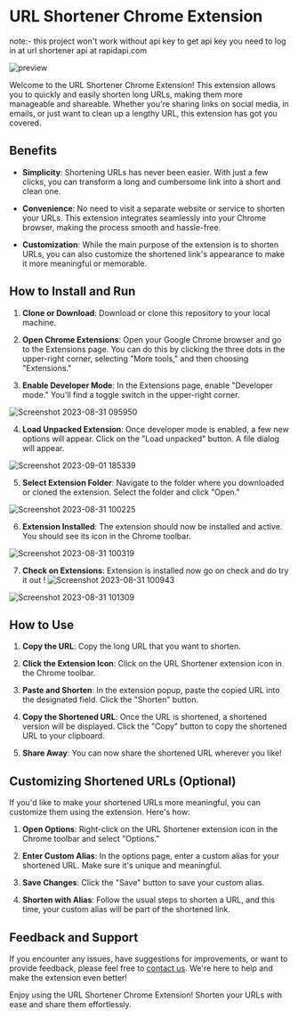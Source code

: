 # URL Shortener Chrome Extension
note:- this project won't work without api key to get api key you need to log in at  url shortener api at rapidapi.com 

![preview](https://github.com/ShreeveshKumar/URL-shortner-extension/assets/115733778/41df2c0a-9bf0-4de1-a799-a2175b5e665c)



Welcome to the URL Shortener Chrome Extension! This extension allows you to quickly and easily shorten long URLs, making them more manageable and shareable. Whether you're sharing links on social media, in emails, or just want to clean up a lengthy URL, this extension has got you covered.




## Benefits

- **Simplicity**: Shortening URLs has never been easier. With just a few clicks, you can transform a long and cumbersome link into a short and clean one.

- **Convenience**: No need to visit a separate website or service to shorten your URLs. This extension integrates seamlessly into your Chrome browser, making the process smooth and hassle-free.

- **Customization**: While the main purpose of the extension is to shorten URLs, you can also customize the shortened link's appearance to make it more meaningful or memorable.

## How to Install and Run

1. **Clone or Download**: Download or clone this repository to your local machine.

2. **Open Chrome Extensions**: Open your Google Chrome browser and go to the Extensions page. You can do this by clicking the three dots in the upper-right corner, selecting "More tools," and then choosing "Extensions."

3. **Enable Developer Mode**: In the Extensions page, enable "Developer mode." You'll find a toggle switch in the upper-right corner.

![Screenshot 2023-08-31 095950](https://github.com/ShreeveshKumar/URL-shortner-extension/assets/115733778/ffb5c4c4-939d-45ca-8d16-9ee15b0cbb25)


4. **Load Unpacked Extension**: Once developer mode is enabled, a few new options will appear. Click on the "Load unpacked" button. A file dialog will appear.

![Screenshot 2023-09-01 185339](https://github.com/ShreeveshKumar/URL-shortner-extension/assets/115733778/8f786e81-ef41-450f-b736-4862953b5963)



5. **Select Extension Folder**: Navigate to the folder where you downloaded or cloned the extension. Select the folder and click "Open."


![Screenshot 2023-08-31 100225](https://github.com/ShreeveshKumar/URL-shortner-extension/assets/115733778/4f0ab16b-fcef-49a1-8cd2-35f376b4b04b)


6. **Extension Installed**: The extension should now be installed and active. You should see its icon in the Chrome toolbar.

![Screenshot 2023-08-31 100319](https://github.com/ShreeveshKumar/URL-shortner-extension/assets/115733778/ee02e9c4-fe00-41c2-9fb1-7db3dba86d7d)


7. **Check on Extensions**: Extension is installed now go on check and do try it out ! 
![Screenshot 2023-08-31 100943](https://github.com/ShreeveshKumar/URL-shortner-extension/assets/115733778/8f0fab38-1c46-4d6e-9e0b-026e3b291a81)


![Screenshot 2023-08-31 101309](https://github.com/ShreeveshKumar/URL-shortner-extension/assets/115733778/51eb1190-a904-443c-b78f-e9c09646c738)

## How to Use

1. **Copy the URL**: Copy the long URL that you want to shorten.

2. **Click the Extension Icon**: Click on the URL Shortener extension icon in the Chrome toolbar.

3. **Paste and Shorten**: In the extension popup, paste the copied URL into the designated field. Click the "Shorten" button.

4. **Copy the Shortened URL**: Once the URL is shortened, a shortened version will be displayed. Click the "Copy" button to copy the shortened URL to your clipboard.

5. **Share Away**: You can now share the shortened URL wherever you like!

## Customizing Shortened URLs (Optional)

If you'd like to make your shortened URLs more meaningful, you can customize them using the extension. Here's how:

1. **Open Options**: Right-click on the URL Shortener extension icon in the Chrome toolbar and select "Options."

2. **Enter Custom Alias**: In the options page, enter a custom alias for your shortened URL. Make sure it's unique and meaningful.

3. **Save Changes**: Click the "Save" button to save your custom alias.

4. **Shorten with Alias**: Follow the usual steps to shorten a URL, and this time, your custom alias will be part of the shortened link.

## Feedback and Support

If you encounter any issues, have suggestions for improvements, or want to provide feedback, please feel free to [contact us](mailto:shreeveshkr@gmail.com). We're here to help and make the extension even better!

Enjoy using the URL Shortener Chrome Extension! Shorten your URLs with ease and share them effortlessly.
